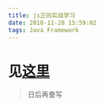 ```yaml
---
title: js正则实战学习
date: 2018-11-28 15:59:02
tags: Java Framework
---
```

# 见[这里](http://www.blogjava.net/pingpang/archive/2012/08/12/385342.html)
>日后再誊写
